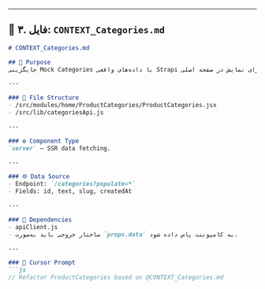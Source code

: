 
---

## 🔵 ۳. فایل: `CONTEXT_Categories.md`

```md
# CONTEXT_Categories.md

## 🎯 Purpose
جایگزینی Mock Categories با داده‌های واقعی Strapi برای نمایش در صفحه اصلی.

---

### 📂 File Structure
- /src/modules/home/ProductCategories/ProductCategories.jsx  
- /src/lib/categoriesApi.js

---

### ⚙️ Component Type
`server` — SSR data fetching.

---

### 🌐 Data Source
- Endpoint: `/categories?populate=*`
- Fields: id, text, slug, createdAt

---

### 🧩 Dependencies
- apiClient.js  
- ساختار خروجی باید به‌صورت `props.data` به کامپوننت پاس داده شود.

---

### 🧾 Cursor Prompt
```js
// Refactor ProductCategories based on @CONTEXT_Categories.md
